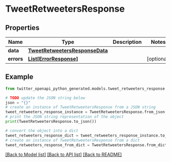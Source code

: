# TweetRetweetersResponse


## Properties

Name | Type | Description | Notes
------------ | ------------- | ------------- | -------------
**data** | [**TweetRetweetersResponseData**](TweetRetweetersResponseData.md) |  | 
**errors** | [**List[ErrorResponse]**](ErrorResponse.md) |  | [optional] 

## Example

```python
from twitter_openapi_python_generated.models.tweet_retweeters_response import TweetRetweetersResponse

# TODO update the JSON string below
json = "{}"
# create an instance of TweetRetweetersResponse from a JSON string
tweet_retweeters_response_instance = TweetRetweetersResponse.from_json(json)
# print the JSON string representation of the object
print(TweetRetweetersResponse.to_json())

# convert the object into a dict
tweet_retweeters_response_dict = tweet_retweeters_response_instance.to_dict()
# create an instance of TweetRetweetersResponse from a dict
tweet_retweeters_response_from_dict = TweetRetweetersResponse.from_dict(tweet_retweeters_response_dict)
```
[[Back to Model list]](../README.md#documentation-for-models) [[Back to API list]](../README.md#documentation-for-api-endpoints) [[Back to README]](../README.md)


